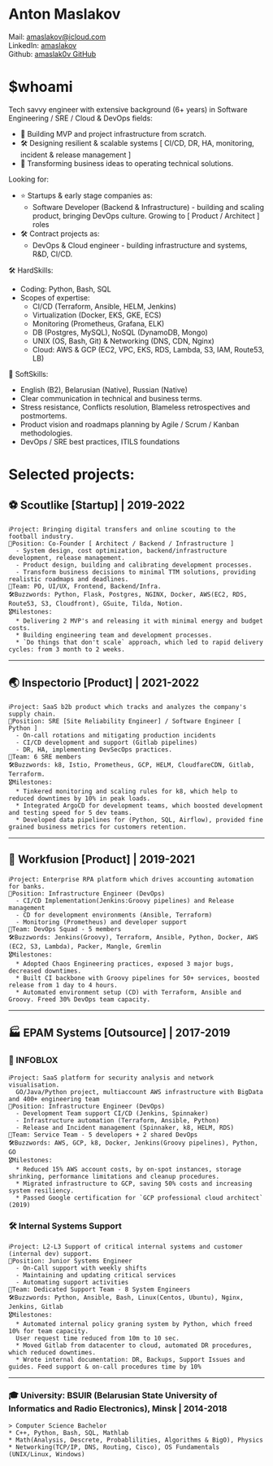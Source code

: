 
# Anton Maslakov  
Mail:     amaslakov@icloud.com  
LinkedIn: [amaslakov](https://www.linkedin.com/in/amaslakov/)  
Github:   [amaslak0v GitHub](https://github.com/amaslak0v)  

# $whoami
Tech savvy engineer with extensive background (6+ years) in Software Engineering / SRE / Cloud & DevOps fields:
  * 🚀 Building MVP and project infrastructure from scratch.
  * 🛠️ Designing resilient & scalable systems [ CI/CD, DR, HA, monitoring, incident & release management ]
  * 💬 Transforming business ideas to operating technical solutions.

Looking for:
  * ⭐ Startups & early stage companies as:  
     * Software Developer (Backend & Infrastructure) - building and scaling product, bringing DevOps culture. Growing to [ Product / Architect ] roles 
  * 🛠️ Contract projects as:
     * DevOps & Cloud engineer - building infrastructure and systems, R&D, CI/CD.

🛠 HardSkills: 
  * Coding: Python, Bash, SQL
  * Scopes of expertise: 
	* CI/CD (Terraform, Ansible, HELM, Jenkins)
	* Virtualization (Docker, EKS, GKE, ECS)
	* Monitoring (Prometheus, Grafana, ELK)
	* DB (Postgres, MySQL), NoSQL (DynamoDB, Mongo)
	* UNIX (OS, Bash, Git) & Networking (DNS, CDN, Nginx)
	* Cloud: AWS & GCP (EC2, VPC, EKS, RDS, Lambda, S3, IAM, Route53, LB) 

💬 SoftSkills:
  * English (B2), Belarusian (Native), Russian (Native)
  * Clear communication in technical and business terms.
  * Stress resistance, Conflicts resolution, Blameless retrospectives and postmortems.
  * Product vision and roadmaps planning by Agile / Scrum / Kanban methodologies.
  * DevOps / SRE best practices, ITILS foundations

# Selected projects:

## ⚽️ Scoutlike [Startup] | 2019-2022

    ℹ️Project: Bringing digital transfers and online scouting to the football industry.  
    💼Position: Co-Founder [ Architect / Backend / Infrastructure ] 
      - System design, cost optimization, backend/infrastructure development, release management. 
      - Product design, building and calibrating development processes.
      - Transform business decisions to minimal TTM solutions, providing realistic roadmaps and deadlines.
    👥Team: PO, UI/UX, Frontend, Backend/Infra.
    🛠Buzzwords: Python, Flask, Postgres, NGINX, Docker, AWS(EC2, RDS, Route53, S3, Cloudfront), GSuite, Tilda, Notion.  
    🎖Milestones:
      * Delivering 2 MVP's and releasing it with minimal energy and budget costs.
      * Building engineering team and development processes.
      * `Do things that don't scale` approach, which led to rapid delivery cycles: from 3 month to 2 weeks.

---
## 🌏 Inspectorio [Product] | 2021-2022

    ℹ️Project: SaaS b2b product which tracks and analyzes the company's supply chain.
    💼Position: SRE [Site Reliability Engineer] / Software Engineer [ Python ]
      - On-call rotations and mitigating production incidents
      - CI/CD development and support (Gitlab pipelines)
      - DR, HA, implementing DevSecOps practices.
    👥Team: 6 SRE members
    🛠Buzzwords: k8, Istio, Prometheus, GCP, HELM, CloudfareCDN, Gitlab, Terraform.
    🎖Milestones: 
      * Tinkered monitoring and scaling rules for k8, which help to reduced downtimes by 10% in peak loads.
      * Integrated ArgoCD for development teams, which boosted development and testing speed for 5 dev teams.
      * Developed data pipelines for (Python, SQL, Airflow), provided fine grained business metrics for customers retention.

---
## 🤖 Workfusion  [Product] | 2019-2021

    ℹ️Project: Enterprise RPA platform which drives accounting automation for banks.
    💼Position: Infrastructure Engineer (DevOps)  
      - CI/CD Implementation(Jenkins:Groovy pipelines) and Release management
      - CD for development environments (Ansible, Terraform)
      - Monitoring (Prometheus) and developer support
    👥Team: DevOps Squad - 5 members 
    🛠Buzzwords: Jenkins(Groovy), Terraform, Ansible, Python, Docker, AWS (EC2, S3, Lambda), Packer, Mangle, Gremlin
    🎖Milestones:
      * Adopted Chaos Engineering practices, exposed 3 major bugs, decreased downtimes.
      * Built CI backbone with Groovy pipelines for 50+ services, boosted release from 1 day to 4 hours.   
      * Automated environment setup (CD) with Terraform, Ansible and Groovy. Freed 30% DevOps team capacity.

---
## 🏭 EPAM Systems  [Outsource] | 2017-2019

### 📡 INFOBLOX 

    ℹ️Project: SaaS platform for security analysis and network visualisation.  
      GO/Java/Python project, multiaccount AWS infrastructure with BigData and 400+ engineering team  
    💼Position: Infrastructure Engineer (DevOps) 
      - Development Team support CI/CD (Jenkins, Spinnaker) 
      - Infrastructure automation (Terraform, Ansible, Python)
      - Release and Incident management (Spinnaker, k8, HELM, RDS)
    👥Team: Service Team - 5 developers + 2 shared DevOps  
    🛠Buzzwords: AWS, GCP, k8, Docker, Jenkins(Groovy pipelines), Python, GO  
    🎖Milestones:   
      * Reduced 15% AWS account costs, by on-spot instances, storage shrinking, performance limitations and cleanup procedures.
      * Migrated infrastructure to GCP, saving 50% costs and increasing system resiliency.
      * Passed Google certification for `GCP professional cloud architect` (2019)

### 🛠️ Internal Systems Support 

    ℹ️Project: L2-L3 Support of critical internal systems and customer (internal dev) support.
    💼Position: Junior Systems Engineer  
      - On-Call support with weekly shifts
      - Maintaining and updating critical services
      - Automating support activities  
    👥Team: Dedicated Support Team - 8 System Engineers  
    🛠Buzzwords: Python, Ansible, Bash, Linux(Centos, Ubuntu), Nginx, Jenkins, Gitlab  
    🎖Milestones:  
      * Automated internal policy graning system by Python, which freed 10% for team capacity. 
      User request time reduced from 10m to 10 sec.
      * Moved Gitlab from datacenter to cloud, automated DR procedures, which reduced downtimes.
      * Wrote internal documentation: DR, Backups, Support Issues and guides. Feed support & on-call procedures time by 10%

---
### 🎓 University: BSUIR (Belarusian State University of Informatics and Radio Electronics), Minsk | 2014-2018

    > Computer Science Bachelor  
    * C++, Python, Bash, SQL, Mathlab 
    * Math(Analysis, Descrete, Probablilities, Algorithms & BigO), Physics
    * Networking(TCP/IP, DNS, Routing, Cisco), OS Fundamentals (UNIX/Linux, Windows)
